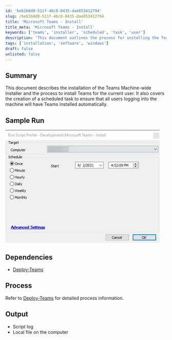 ```yaml
---
id: 'beb1b0d0-511f-46c8-8435-dae853412794'
slug: /beb1b0d0-511f-46c8-8435-dae853412794
title: 'Microsoft Teams - Install'
title_meta: 'Microsoft Teams - Install'
keywords: ['teams', 'installer', 'scheduled', 'task', 'user']
description: 'This document outlines the process for installing the Teams Machine-wide Installer and configuring it to install Teams for the current user. It details the creation of a scheduled task that ensures all users logging into the machine will have Teams installed automatically.'
tags: ['installation', 'software', 'windows']
draft: false
unlisted: false
---
```


## Summary

This document describes the installation of the Teams Machine-wide Installer and the process to install Teams for the current user. It also covers the creation of a scheduled task to ensure that all users logging into the machine will have Teams installed automatically.

## Sample Run

![Sample Run](../../../static/img/docs/beb1b0d0-511f-46c8-8435-dae853412794/image_1.webp)

## Dependencies

- [Deploy-Teams](/docs/512415ba-2cc0-44bc-b0da-84a5e5d02adf)

## Process

Refer to [Deploy-Teams](/docs/512415ba-2cc0-44bc-b0da-84a5e5d02adf) for detailed process information.

## Output

- Script log
- Local file on the computer
